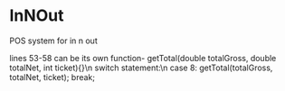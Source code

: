 # InNOut
POS system for in n out

lines 53-58 can be its own function- getTotal(double totalGross, double totalNet, int ticket){}\n
switch statement:\n
case 8: getTotal(totalGross, totalNet, ticket); break;


